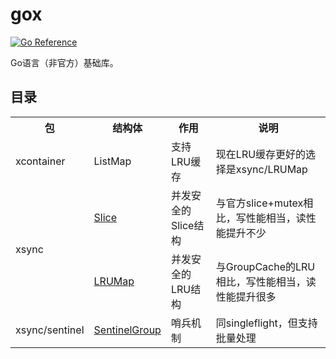 # gox

[![Go Reference](https://pkg.go.dev/badge/github.com/wencan/gox)](https://pkg.go.dev/github.com/wencan/gox)  


Go语言（非官方）基础库。

## 目录
<table>
    <tr>
        <th>包</th><th>结构体</th><th>作用</th><th>说明</th>
    </tr>
    <tr>
        <td rowspan="1">xcontainer</td><td>ListMap</td><td>支持LRU缓存</td><td>现在LRU缓存更好的选择是xsync/LRUMap</td>
    </tr>
    <tr>
        <td rowspan="2">xsync</td><td><a href="https://pkg.go.dev/github.com/wencan/gox/xsync#Slice">Slice</a></td><td>并发安全的Slice结构</td><td>与官方slice+mutex相比，写性能相当，读性能提升不少</td>
    </tr>
    <tr>
        <td><a href="https://pkg.go.dev/github.com/wencan/gox/xsync#LRUMap">LRUMap</a></td><td>并发安全的LRU结构</td><td>与GroupCache的LRU相比，写性能相当，读性能提升很多</td>
    </tr>
    <tr>
        <td>xsync/sentinel</td><td><a href="https://pkg.go.dev/github.com/wencan/gox/xsync/sentinel#SentinelGroup">SentinelGroup</a></td><td>哨兵机制</td><td>同singleflight，但支持批量处理</td>
    </tr>
</table>